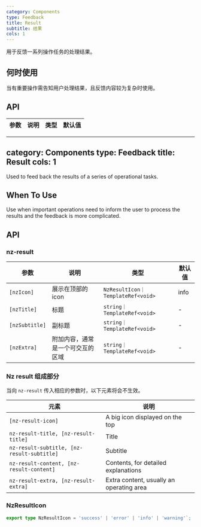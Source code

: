 ```yaml
---
category: Components
type: Feedback
title: Result
subtitle: 结果
cols: 1
---
```


用于反馈一系列操作任务的处理结果。

## 何时使用

当有重要操作需告知用户处理结果，且反馈内容较为复杂时使用。

## API

| 参数 | 说明 | 类型 | 默认值 |
| --- | --- | --- | --- |
---
category: Components
type: Feedback
title: Result
cols: 1
---

Used to feed back the results of a series of operational tasks.

## When To Use

Use when important operations need to inform the user to process the results and the feedback is more complicated.

## API

### nz-result

| 参数 | 说明 | 类型 | 默认值 |
| -------- | ----------- | ---- | ------- |
| `[nzIcon]` | 展示在顶部的 icon  | `NzResultIcon｜TemplateRef<void>` | info |
| `[nzTitle]` | 标题 | `string｜TemplateRef<void>` | - |
| `[nzSubtitle]` | 副标题 | `string｜TemplateRef<void>` | - |
| `[nzExtra]` | 附加内容，通常是一个可交互的区域 | `string｜TemplateRef<void>` | - |

### Nz result 组成部分

当向 `nz-result` 传入相应的参数时，以下元素将会不生效。

| 元素 | 说明 |
| ------- | ----------- |
| `[nz-result-icon]` | A big icon displayed on the top |
| `nz-result-title, [nz-result-title]` | Title |
| `nz-result-subtitle, [nz-result-subtitle]` | Subtitle |
| `nz-result-content, [nz-result-content]` | Contents, for detailed explanations |
| `nz-result-extra, [nz-result-extra]` | Extra content, usually an operating area |

### NzResultIcon

```ts
export type NzResultIcon = 'success' | 'error' | 'info' | 'warning'`;
```